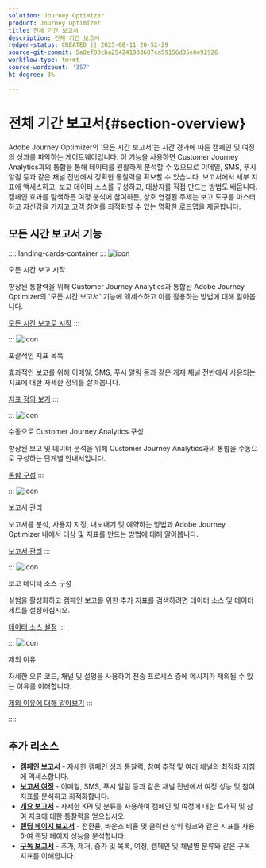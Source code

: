```yaml
---
solution: Journey Optimizer
product: Journey Optimizer
title: 전체 기간 보고서
description: 전체 기간 보고서
redpen-status: CREATED_||_2025-08-11_20-52-29
source-git-commit: 5a8ef88cba254241933607ca59156d35e0e92926
workflow-type: tm+mt
source-wordcount: '357'
ht-degree: 3%

---
```



# 전체 기간 보고서{#section-overview}

Adobe Journey Optimizer의 &#39;모든 시간 보고서&#39;는 시간 경과에 따른 캠페인 및 여정의 성과를 파악하는 게이트웨이입니다. 이 기능을 사용하면 Customer Journey Analytics과의 통합을 통해 데이터를 원활하게 분석할 수 있으므로 이메일, SMS, 푸시 알림 등과 같은 채널 전반에서 정확한 통찰력을 확보할 수 있습니다. 보고서에서 세부 지표에 액세스하고, 보고 데이터 소스를 구성하고, 대상자를 직접 만드는 방법도 배웁니다. 캠페인 효과를 탐색하든 여정 분석에 참여하든, 상호 연결된 주제는 보고 도구를 마스터하고 자신감을 가지고 고객 참여를 최적화할 수 있는 명확한 로드맵을 제공합니다.

## 모든 시간 보고서 기능

:::: landing-cards-container
:::
![icon](https://cdn.experienceleague.adobe.com/icons/circle-play.svg?lang=ko)

모든 시간 보고 시작

향상된 통찰력을 위해 Customer Journey Analytics과 통합된 Adobe Journey Optimizer의 &#39;모든 시간 보고서&#39; 기능에 액세스하고 이를 활용하는 방법에 대해 알아봅니다.

[모든 시간 보고로 시작](../using/reports/report-gs-cja.md)
:::

:::
![icon](https://cdn.experienceleague.adobe.com/icons/chart-line.svg?lang=ko)

포괄적인 지표 목록

효과적인 보고를 위해 이메일, SMS, 푸시 알림 등과 같은 게재 채널 전반에서 사용되는 지표에 대한 자세한 정의를 살펴봅니다.

[지표 정의 보기](../using/reports/global-report-components-cja.md)
:::

:::
![icon](https://cdn.experienceleague.adobe.com/icons/gear.svg?lang=ko)

수동으로 Customer Journey Analytics 구성

향상된 보고 및 데이터 분석을 위해 Customer Journey Analytics과의 통합을 수동으로 구성하는 단계별 안내서입니다.

[통합 구성](../using/reports/cja-ajo.md)
:::

:::
![icon](https://cdn.experienceleague.adobe.com/icons/list-check.svg?lang=ko)

보고서 관리

보고서를 분석, 사용자 지정, 내보내기 및 예약하는 방법과 Adobe Journey Optimizer 내에서 대상 및 지표를 만드는 방법에 대해 알아봅니다.

[보고서 관리](../using/reports/report-cja-manage.md)
:::

:::
![icon](https://cdn.experienceleague.adobe.com/icons/puzzle-piece.svg?lang=ko)

보고 데이터 소스 구성

실험을 활성화하고 캠페인 보고를 위한 추가 지표를 검색하려면 데이터 소스 및 데이터 세트를 설정하십시오.

[데이터 소스 설정](../using/reports/reporting-configuration.md)
:::

:::
![icon](https://cdn.experienceleague.adobe.com/icons/shield-halved.svg?lang=ko)

제외 이유

자세한 오류 코드, 채널 및 설명을 사용하여 전송 프로세스 중에 메시지가 제외될 수 있는 이유를 이해합니다.

[제외 이유에 대해 알아보기](../using/reports/exclusion-list.md)
:::

::::


## 추가 리소스

- **[캠페인 보고서](campaign-reporting-landing-page.md)** - 자세한 캠페인 성과 통찰력, 참여 추적 및 여러 채널의 최적화 지침에 액세스합니다.
- **[보고서 여정](journey-reporting-landing-page.md)** - 이메일, SMS, 푸시 알림 등과 같은 채널 전반에서 여정 성능 및 참여 지표를 분석하고 최적화합니다.
- **[개요 보고서](../using/reports/channel-report-cja.md)** - 자세한 KPI 및 분류를 사용하여 캠페인 및 여정에 대한 트래픽 및 참여 지표에 대한 통찰력을 얻으십시오.
- **[랜딩 페이지 보고서](../using/reports/lp-report-global-cja.md)** - 전환율, 바운스 비율 및 클릭한 상위 링크와 같은 지표를 사용하여 랜딩 페이지 성능을 분석합니다.
- **[구독 보고서](../using/reports/subscription-report-global-cja.md)** - 추가, 제거, 증가 및 목록, 여정, 캠페인 및 채널별 분류와 같은 구독 지표를 이해합니다.
